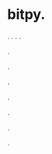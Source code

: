 # bitpy.
.
.
.
.












.






















































.
























.



























.

















































































.































































.










.
